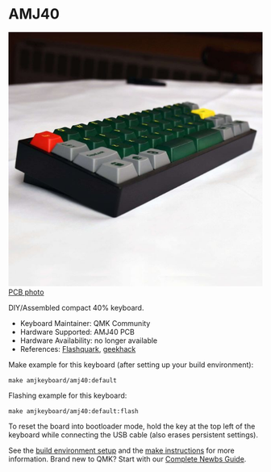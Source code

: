 # AMJ40

![AMJ40](https://raw.githubusercontent.com/noroadsleft/qmk_images/master/keyboards/amj40/AMJ40-Keyboard-Side-scaled_640.jpg)\
[PCB photo](https://raw.githubusercontent.com/noroadsleft/qmk_images/master/keyboards/amj40/DSC_1718-768x512_640)

DIY/Assembled compact 40% keyboard.

* Keyboard Maintainer: QMK Community
* Hardware Supported: AMJ40 PCB
* Hardware Availability: no longer available
* References: [Flashquark](https://flashquark.com/product/amj40-40-mechanical-keyboard-kit/), [geekhack](https://geekhack.org/index.php?topic=87961.0)

Make example for this keyboard (after setting up your build environment):

    make amjkeyboard/amj40:default

Flashing example for this keyboard:

    make amjkeyboard/amj40:default:flash

To reset the board into bootloader mode, hold the key at the top left of the keyboard while connecting the USB cable (also erases persistent settings).

See the [build environment setup](https://docs.qmk.fm/#/getting_started_build_tools) and the [make instructions](https://docs.qmk.fm/#/getting_started_make_guide) for more information. Brand new to QMK? Start with our [Complete Newbs Guide](https://docs.qmk.fm/#/newbs).
